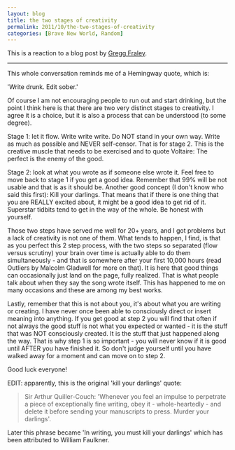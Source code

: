 ```yaml
---
layout: blog
title: the two stages of creativity
permalink: 2011/10/the-two-stages-of-creativity
categories: [Brave New World, Random]
---
```


This is a reaction to a blog post by <a href="http://www.greggfraley.com/blog/?p=2204" target="_blank">Gregg Fraley</a>.

<hr>

This whole conversation reminds me of a Hemingway quote, which is:

'Write drunk. Edit sober.'

Of course I am not encouraging people to run out and start drinking, but the point I think here is that there are two very distinct stages to creativity. I agree it is a choice, but it is also a process that can be understood (to some degree).

Stage 1: let it flow. Write write write. Do NOT stand in your own way. Write as much as possible and NEVER self-censor. That is for stage 2. This is the creative muscle that needs to be exercised and to quote Voltaire: The perfect is the enemy of the good.

Stage 2: look at what you wrote as if someone else wrote it. Feel free to move back to stage 1 if you get a good idea. Remember that 99% will be not usable and that is as it should be. Another good concept (I don't know who said this first): Kill your darlings. That means that if there is one thing that you are REALLY excited about, it might be a good idea to get rid of it. Superstar tidbits tend to get in the way of the whole. Be honest with yourself.

Those two steps have served me well for 20+ years, and I got problems but a lack of creativity is not one of them. What tends to happen, I find, is that as you perfect this 2 step process, with the two steps so separated (flow versus scrutiny) your brain over time is actually able to do them simultaneously - and that is somewhere after your first 10,000 hours (read Outliers by Malcolm Gladwell for more on that). It is here that good things can occasionally just land on the page, fully realized. That is what people talk about when they say the song wrote itself. This has happened to me on many occasions and these are among my best works.

Lastly, remember that this is not about you, it's about what you are writing or creating. I have never once been able to consciously direct or insert meaning into anything. If you get good at step 2 you will find that often if not always the good stuff is not what you expected or wanted - it is the stuff that was NOT consciously created. It is the stuff that just happened along the way. That is why step 1 is so important - you will never know if it is good until AFTER you have finished it. So don't judge yourself until you have walked away for a moment and can move on to step 2.

Good luck everyone!


EDIT: apparently, this is the original 'kill your darlings' quote:

<blockquote>Sir Arthur Quiller-Couch: 'Whenever you feel an impulse to perpetrate a piece of exceptionally fine writing, obey it - whole-heartedly - and delete it before sending your manuscripts to press. Murder your darlings'.</blockquote>

Later this phrase became 'In writing, you must kill your darlings' which has been attributed to William Faulkner.
